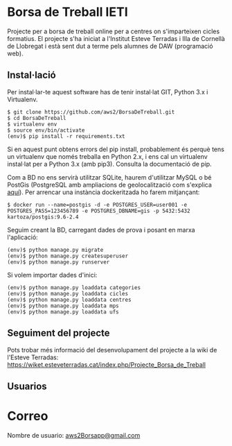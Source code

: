 
# Borsa de Treball IETI

Projecte per a borsa de treball online per a centres on s'imparteixen cicles formatius. El projecte s'ha iniciat a l'Institut Esteve Terradas i Illa de Cornellà de Llobregat i està sent dut a terme pels alumnes de DAW (programació web).

## Instal·lació

Per instal·lar-te aquest software has de tenir instal·lat GIT, Python 3.x i Virtualenv.

    $ git clone https://github.com/aws2/BorsaDeTreball.git
    $ cd BorsaDeTreball
    $ virtualenv env
    $ source env/bin/activate
    (env)$ pip install -r requirements.txt

Si en aquest punt obtens errors del pip install, probablement és perquè tens un virtualenv que només treballa en Python 2.x, i ens cal un virtualenv instal·lat per a Python 3.x (amb pip3). Consulta la documentació de pip.


Com a BD no ens servirà utilitzar SQLite, haurem d'utilitzar MySQL o bé PostGis (PostgreSQL amb ampliacions de geolocalització com s'explica [aquí](https://realpython.com/location-based-app-with-geodjango-tutorial/)). Per arrencar una instància dockeritzada ho farem mitjançant:

    $ docker run --name=postgis -d -e POSTGRES_USER=user001 -e POSTGRES_PASS=123456789 -e POSTGRES_DBNAME=gis -p 5432:5432 kartoza/postgis:9.6-2.4


Seguim creant la BD, carregant dades de prova i posant en marxa l'aplicació:

    (env)$ python manage.py migrate
    (env)$ python manage.py createsuperuser
    (env)$ python manage.py runserver

Si volem importar dades d'inici:

    (env)$ python manage.py loaddata categories
    (env)$ python manage.py loaddata cicles
    (env)$ python manage.py loaddata centres
    (env)$ python manage.py loaddata mps
    (env)$ python manage.py loaddata ufs



## Seguiment del projecte
Pots trobar més informació del desenvolupament del projecte a la wiki de l'Esteve Terradas:
    https://wiket.esteveterradas.cat/index.php/Projecte_Borsa_de_Treball

## Usuarios

# Correo
Nombre de usuario: aws2Borsapp@gmail.com
